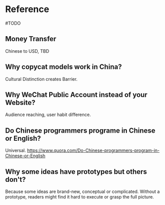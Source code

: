 # Reference
#TODO

## Money Transfer
Chinese to USD, TBD

## Why copycat models work in China?
Cultural Distinction creates Barrier.

## Why WeChat Public Account instead of your Website?
Audience reaching, user habit difference.

## Do Chinese programmers programe in Chinese or English?
Universal.
https://www.quora.com/Do-Chinese-programmers-program-in-Chinese-or-English

## Why some ideas have prototypes but others don't?
Because some ideas are brand-new, conceptual or complicated. Without a prototype, readers might find it hard to execute or grasp the full picture.
